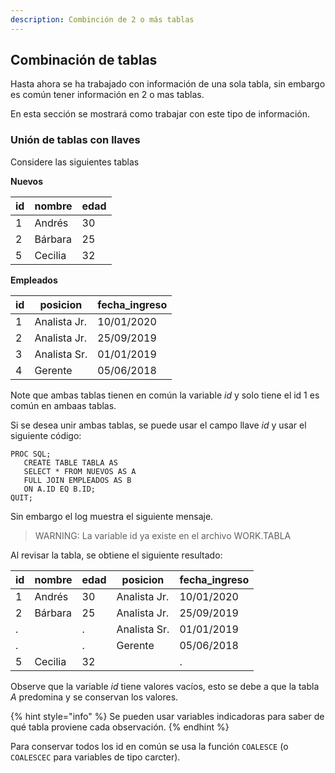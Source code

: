 ```yaml
---
description: Combinción de 2 o más tablas
---
```


## Combinación de tablas

Hasta ahora se ha trabajado con información de una sola tabla, sin embargo es común tener información en 2 o mas tablas.

En esta sección se mostrará como trabajar con este tipo de información.

### Unión de tablas con llaves

Considere las siguientes tablas

**Nuevos**

id|nombre|edad
--|------|----|
1|Andrés|30
2|Bárbara|25
5|Cecilia|32

**Empleados**

id|posicion|fecha_ingreso
--|-----|-------|
1|Analista Jr.|10/01/2020
2|Analista Jr.|25/09/2019
3|Analista Sr.|01/01/2019
4|Gerente|05/06/2018

Note que ambas tablas tienen en común la variable _id_ y solo tiene el id 1 es común en ambaas tablas.

Si se desea unir ambas tablas, se puede usar el campo llave _id_ y usar el siguiente código:

````sas
PROC SQL;
   CREATE TABLE TABLA AS
   SELECT * FROM NUEVOS AS A
   FULL JOIN EMPLEADOS AS B
   ON A.ID EQ B.ID;
QUIT;
````

Sin embargo el log muestra el siguiente mensaje.

> WARNING: La variable id ya existe en el archivo WORK.TABLA

Al revisar la tabla, se obtiene el siguiente resultado:

id|nombre|edad|posicion|fecha_ingreso
--|------|----|--------|------------|
1|Andrés|30|Analista Jr.|10/01/2020
2|Bárbara|25|Analista Jr.|25/09/2019
.||.|Analista Sr.|01/01/2019
.||.|Gerente|05/06/2018
5|Cecilia|32||.

Observe que la variable _id_ tiene valores vacíos, esto se debe a que la tabla _A_ predomina y se conservan los valores.

{% hint style="info" %}
Se pueden usar variables indicadoras para saber de qué tabla proviene cada observación.
{% endhint %}

Para conservar todos los id en común se usa la función `COALESCE` (o `COALESCEC` para variables de tipo carcter).
